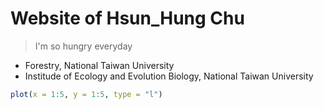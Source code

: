 # **Website of Hsun_Hung Chu**

> I'm so hungry everyday

- Forestry, National Taiwan University
- Institude of Ecology and Evolution Biology, National Taiwan University

```R
plot(x = 1:5, y = 1:5, type = "l")
```
